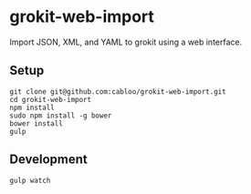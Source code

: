 # grokit-web-import
Import JSON, XML, and YAML to grokit using a web interface.

## Setup

```shell
git clone git@github.com:cabloo/grokit-web-import.git
cd grokit-web-import
npm install
sudo npm install -g bower
bower install
gulp
```

## Development

```shell
gulp watch
```

